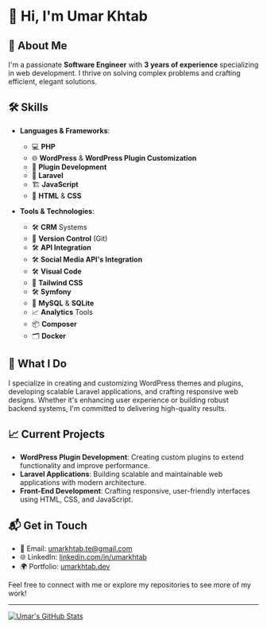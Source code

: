# 👋 Hi, I'm Umar Khtab

## 🚀 About Me

I'm a passionate **Software Engineer** with **3 years of experience** specializing in web development. I thrive on solving complex problems and crafting efficient, elegant solutions.

## 🛠️ Skills

- **Languages & Frameworks**:
  - 💻 **PHP** 
  - 🌐 **WordPress** & **WordPress Plugin Customization** 
  - 🔨 **Plugin Development** 
  - 🧩 **Laravel** 
  - 🏗️ **JavaScript** 
  - 🎨 **HTML** & **CSS**
  
- **Tools & Technologies**:
  - 🛠️ **CRM** Systems
  - 🔧 **Version Control** (Git)
  - 🛠️ **API Integration**
  - 🛠️ **Social Media API's Integration**
  - 🛠️ **Visual Code**
  - 🌟 **Tailwind CSS**
  - 🛠️ **Symfony** 
  - 💾 **MySQL** & **SQLite** 
  - 📈 **Analytics** Tools
  - 📦 **Composer** 
  - 🗂️ **Docker** 

## 🌟 What I Do

I specialize in creating and customizing WordPress themes and plugins, developing scalable Laravel applications, and crafting responsive web designs. Whether it's enhancing user experience or building robust backend systems, I'm committed to delivering high-quality results.

## 📈 Current Projects

- **WordPress Plugin Development**: Creating custom plugins to extend functionality and improve performance.
- **Laravel Applications**: Building scalable and maintainable web applications with modern architecture.
- **Front-End Development**: Crafting responsive, user-friendly interfaces using HTML, CSS, and JavaScript.

## 📬 Get in Touch

- 📧 Email: [umarkhtab.te@gmail.com](mailto:umarkhtab.te@gmail.com)
- 🌐 LinkedIn: [linkedin.com/in/umarkhtab](https://www.linkedin.com/in/rao-umar-a6b96317b)
- 🌍 Portfolio: [umarkhtab.dev](https://umarkhtab.dev)

Feel free to connect with me or explore my repositories to see more of my work!

---

[![Umar's GitHub Stats](https://github-readme-stats.vercel.app/api?username=umarkhtabte&show_icons=true&hide_title=true&count_private=true&include_all_commits=true&hide=prs&bg_color=0d1117&text_color=c9d1d9&title_color=58a6ff&icon_color=58a6ff)](https://github.com/umarkhtabte)

